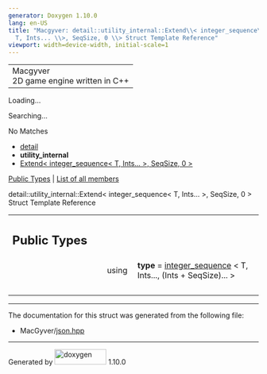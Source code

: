 ```yaml
---
generator: Doxygen 1.10.0
lang: en-US
title: "Macgyver: detail::utility_internal::Extend\\< integer_sequence\\<
  T, Ints... \\>, SeqSize, 0 \\> Struct Template Reference"
viewport: width=device-width, initial-scale=1
---
```


<div id="top">

<div id="titlearea">

<table data-cellspacing="0" data-cellpadding="0">
<colgroup>
<col style="width: 100%" />
</colgroup>
<tbody>
<tr id="projectrow" class="odd">
<td id="projectalign"><div id="projectname">
Macgyver
</div>
<div id="projectbrief">
2D game engine written in C++
</div></td>
</tr>
</tbody>
</table>

</div>

<div id="main-nav">

</div>

<div id="MSearchSelectWindow"
onmouseover="return searchBox.OnSearchSelectShow()"
onmouseout="return searchBox.OnSearchSelectHide()"
onkeydown="return searchBox.OnSearchSelectKey(event)">

</div>

<div id="MSearchResultsWindow">

<div id="MSearchResults">

<div class="SRPage">

<div id="SRIndex">

<div id="SRResults">

</div>

<div id="Loading" class="SRStatus">

Loading...

</div>

<div id="Searching" class="SRStatus">

Searching...

</div>

<div id="NoMatches" class="SRStatus">

No Matches

</div>

</div>

</div>

</div>

</div>

<div id="nav-path" class="navpath">

- <a href="namespacedetail.html" class="el">detail</a>
- **utility_internal**
- <a
  href="structdetail_1_1utility__internal_1_1_extend_3_01integer__sequence_3_01_t_00_01_ints_8_8_8_01_4_00_01_seq_size_00_010_01_4.html"
  class="el">Extend&lt; integer_sequence&lt; T, Ints... &gt;, SeqSize, 0
  &gt;</a>

</div>

</div>

<div class="header">

<div class="summary">

[Public Types](#pub-types) \| [List of all
members](structdetail_1_1utility__internal_1_1_extend_3_01integer__sequence_3_01_t_00_01_ints_8_8_8_01_4_ea552819f34af1e25d5ee63f5bfc0034.html)

</div>

<div class="headertitle">

<div class="title">

detail::utility_internal::Extend\< integer_sequence\< T, Ints... \>,
SeqSize, 0 \> Struct Template Reference

</div>

</div>

</div>

<div class="contents">

<table class="memberdecls">
<colgroup>
<col style="width: 50%" />
<col style="width: 50%" />
</colgroup>
<tbody>
<tr class="odd heading">
<td colspan="2"><h2 id="public-types" class="groupheader"><span
id="pub-types"></span> Public Types</h2></td>
</tr>
<tr id="r_a5b482bc7b9ea3354bd0bd54c24b00ecd"
class="even memitem:a5b482bc7b9ea3354bd0bd54c24b00ecd">
<td class="memItemLeft" style="text-align: right;"
data-valign="top"><span id="a5b482bc7b9ea3354bd0bd54c24b00ecd"></span>
using </td>
<td class="memItemRight" data-valign="bottom"><strong>type</strong> = <a
href="structdetail_1_1integer__sequence.html"
class="el">integer_sequence</a> &lt; T, Ints..., (Ints + SeqSize)...
&gt;</td>
</tr>
<tr class="odd separator:a5b482bc7b9ea3354bd0bd54c24b00ecd">
<td colspan="2" class="memSeparator"> </td>
</tr>
</tbody>
</table>

------------------------------------------------------------------------

The documentation for this struct was generated from the following file:

- MacGyver/<a href="json_8hpp_source.html" class="el">json.hpp</a>

</div>

------------------------------------------------------------------------

<span class="small">Generated
by [<img src="doxygen.svg" class="footer" width="104" height="31"
alt="doxygen" />](https://www.doxygen.org/index.html) 1.10.0</span>
